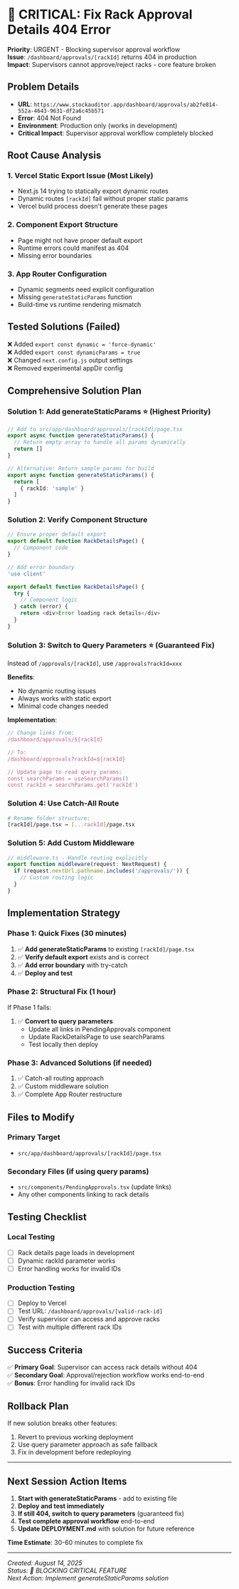 # 🚨 CRITICAL: Fix Rack Approval Details 404 Error

**Priority**: URGENT - Blocking supervisor approval workflow  
**Issue**: `/dashboard/approvals/[rackId]` returns 404 in production  
**Impact**: Supervisors cannot approve/reject racks - core feature broken

## Problem Details

- **URL**: `https://www.stockauditor.app/dashboard/approvals/ab2fe814-552a-4643-9631-df2a6c45b571`
- **Error**: 404 Not Found
- **Environment**: Production only (works in development)
- **Critical Impact**: Supervisor approval workflow completely blocked

## Root Cause Analysis

### 1. **Vercel Static Export Issue** (Most Likely)
- Next.js 14 trying to statically export dynamic routes
- Dynamic routes `[rackId]` fail without proper static params
- Vercel build process doesn't generate these pages

### 2. **Component Export Structure**
- Page might not have proper default export
- Runtime errors could manifest as 404
- Missing error boundaries

### 3. **App Router Configuration**
- Dynamic segments need explicit configuration
- Missing `generateStaticParams` function
- Build-time vs runtime rendering mismatch

## Tested Solutions (Failed)

❌ Added `export const dynamic = 'force-dynamic'`  
❌ Added `export const dynamicParams = true`  
❌ Changed `next.config.js` output settings  
❌ Removed experimental appDir config

## Comprehensive Solution Plan

### **Solution 1: Add generateStaticParams** ⭐ (Highest Priority)
```typescript
// Add to src/app/dashboard/approvals/[rackId]/page.tsx
export async function generateStaticParams() {
  // Return empty array to handle all params dynamically
  return []
}

// Alternative: Return sample params for build
export async function generateStaticParams() {
  return [
    { rackId: 'sample' }
  ]
}
```

### **Solution 2: Verify Component Structure**
```typescript
// Ensure proper default export
export default function RackDetailsPage() {
  // Component code
}

// Add error boundary
'use client'

export default function RackDetailsPage() {
  try {
    // Component logic
  } catch (error) {
    return <div>Error loading rack details</div>
  }
}
```

### **Solution 3: Switch to Query Parameters** ⭐ (Guaranteed Fix)
Instead of `/approvals/[rackId]`, use `/approvals?rackId=xxx`

**Benefits**:
- No dynamic routing issues
- Always works with static export  
- Minimal code changes needed

**Implementation**:
```typescript
// Change links from:
/dashboard/approvals/${rackId}

// To:
/dashboard/approvals?rackId=${rackId}

// Update page to read query params:
const searchParams = useSearchParams()
const rackId = searchParams.get('rackId')
```

### **Solution 4: Use Catch-All Route**
```bash
# Rename folder structure:
[rackId]/page.tsx → [...rackId]/page.tsx
```

### **Solution 5: Add Custom Middleware**
```typescript
// middleware.ts - Handle routing explicitly
export function middleware(request: NextRequest) {
  if (request.nextUrl.pathname.includes('/approvals/')) {
    // Custom routing logic
  }
}
```

## Implementation Strategy

### Phase 1: Quick Fixes (30 minutes)
1. ✅ **Add generateStaticParams** to existing `[rackId]/page.tsx`
2. ✅ **Verify default export** exists and is correct
3. ✅ **Add error boundary** with try-catch
4. ✅ **Deploy and test**

### Phase 2: Structural Fix (1 hour)
If Phase 1 fails:
1. ✅ **Convert to query parameters**
   - Update all links in PendingApprovals component
   - Update RackDetailsPage to use searchParams
   - Test locally then deploy

### Phase 3: Advanced Solutions (if needed)
1. ✅ Catch-all routing approach
2. ✅ Custom middleware solution
3. ✅ Complete App Router restructure

## Files to Modify

### Primary Target
- `src/app/dashboard/approvals/[rackId]/page.tsx`

### Secondary Files (if using query params)
- `src/components/PendingApprovals.tsx` (update links)
- Any other components linking to rack details

## Testing Checklist

### Local Testing
- [ ] Rack details page loads in development
- [ ] Dynamic rackId parameter works
- [ ] Error handling works for invalid IDs

### Production Testing  
- [ ] Deploy to Vercel
- [ ] Test URL: `/dashboard/approvals/[valid-rack-id]`
- [ ] Verify supervisor can access and approve racks
- [ ] Test with multiple different rack IDs

## Success Criteria

✅ **Primary Goal**: Supervisor can access rack details without 404  
✅ **Secondary Goal**: Approval/rejection workflow works end-to-end  
✅ **Bonus**: Error handling for invalid rack IDs

## Rollback Plan

If new solution breaks other features:
1. Revert to previous working deployment
2. Use query parameter approach as safe fallback
3. Fix in development before redeploying

---

## Next Session Action Items

1. **Start with generateStaticParams** - add to existing file
2. **Deploy and test immediately** 
3. **If still 404, switch to query parameters** (guaranteed fix)
4. **Test complete approval workflow** end-to-end
5. **Update DEPLOYMENT.md** with solution for future reference

**Time Estimate**: 30-60 minutes to complete fix

---

*Created: August 14, 2025*  
*Status: 🔴 BLOCKING CRITICAL FEATURE*  
*Next Action: Implement generateStaticParams solution*